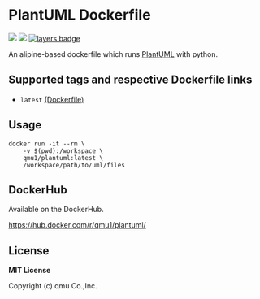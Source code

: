 # PlantUML Dockerfile 

![](https://img.shields.io/docker/pulls/qmu1/plantuml.svg)
![](https://img.shields.io/docker/build/qmu1/plantuml.svg)
[![layers badge](https://images.microbadger.com/badges/image/qmu1/plantuml.svg)](https://microbadger.com/images/qmu1/plantuml)

An alipine-based dockerfile which runs [PlantUML](https://github.com/plantuml/plantuml) with python.

## Supported tags and respective Dockerfile links

* `latest` [(Dockerfile)](https://github.com/qmu/docker-plantuml/blob/master/Dockerfile)

## Usage

```
docker run -it --rm \
    -v $(pwd):/workspace \
    qmu1/plantuml:latest \
    /workspace/path/to/uml/files
```

## DockerHub

Available on the DockerHub.

https://hub.docker.com/r/qmu1/plantuml/

## License 

**MIT License**

Copyright (c) qmu Co.,Inc.

